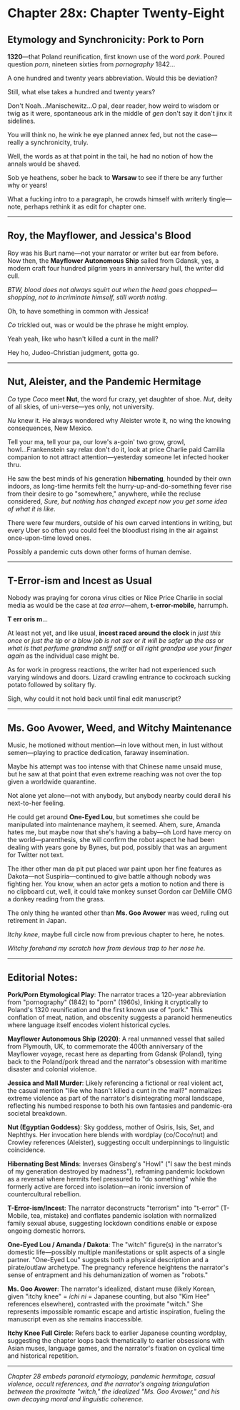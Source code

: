 # Chapter 28x: Chapter Twenty-Eight

## Etymology and Synchronicity: Pork to Porn

**1320**—that Poland reunification, first known use of the word *pork*. Poured question *porn*, nineteen sixties from *pornography* 1842...

A one hundred and twenty years abbreviation. Would this be deviation?

Still, what else takes a hundred and twenty years?

Don't Noah...Manischewitz...O pal, dear reader, how weird to wisdom or twig as it were, spontaneous ark in the middle of *gen* don't say it don't jinx it sidelines.

You will think no, he wink he eye planned annex fed, but not the case—really a synchronicity, truly.

Well, the words as at that point in the tail, he had no notion of how the annals would be shaved.

Sob ye heathens, sober he back to **Warsaw** to see if there be any further why or years!

What a fucking intro to a paragraph, he crowds himself with writerly tingle—note, perhaps rethink it as edit for chapter one.

---

## Roy, the Mayflower, and Jessica's Blood

Roy was his Burt name—not your narrator or writer but ear from before. Now then, the **Mayflower Autonomous Ship** sailed from Gdansk, yes, a modern craft four hundred pilgrim years in anniversary hull, the writer did cull.

*BTW, blood does not always squirt out when the head goes chopped—shopping, not to incriminate himself, still worth noting.*

Oh, to have something in common with Jessica!

*Co* trickled out, was or would be the phrase he might employ.

Yeah yeah, like who hasn't killed a cunt in the mall?

Hey ho, Judeo-Christian judgment, gotta go.

---

## Nut, Aleister, and the Pandemic Hermitage

*Co* type *Coco* meet **Nut**, the word fur crazy, yet daughter of shoe. *Nut*, deity of all skies, of uni-verse—yes only, not university.

*Nu* knew it. He always wondered why Aleister wrote it, no wing the knowing consequences, New Mexico.

Tell your ma, tell your pa, our love's a-goin' two grow, growl, howl...Frankenstein say relax don't do it, look at price Charlie paid Camilla companion to not attract attention—yesterday someone let infected hooker thru.

He saw the best minds of his generation **hibernating**, hounded by their own indoors, as long-time hermits felt the hurry-up-and-do-something fever rise from their desire to go "somewhere," anywhere, while the recluse considered, *Sure, but nothing has changed except now you get some idea of what it is like*.

There were few murders, outside of his own carved intentions in writing, but every Uber so often you could feel the bloodlust rising in the air against once-upon-time loved ones.

Possibly a pandemic cuts down other forms of human demise.

---

## T-Error-ism and Incest as Usual

Nobody was praying for corona virus cities or Nice Price Charlie in social media as would be the case at *tea error*—ahem, **t-error-mobile**, harrumph.

**T err oris m**...

At least not yet, and like usual, **incest raced around the clock** in *just this once* or *just the tip* or *a blow job is not sex* or *it will be safer up the ass* or *what is that perfume grandma sniff sniff* or *all right grandpa use your finger again* as the individual case might be.

As for work in progress reactions, the writer had not experienced such varying windows and doors. Lizard crawling entrance to cockroach sucking potato followed by solitary fly.

Sigh, why could it not hold back until final edit manuscript?

---

## Ms. Goo Avower, Weed, and Witchy Maintenance

Music, he motioned without mention—in love without men, in lust without semen—playing to practice dedication, faraway insemination.

Maybe his attempt was too intense with that Chinese name unsaid muse, but he saw at that point that even extreme reaching was not over the top given a worldwide quarantine.

Not alone yet alone—not with anybody, but anybody nearby could derail his next-to-her feeling.

He could get around **One-Eyed Lou**, but sometimes she could be manipulated into maintenance mayhem, it seemed. Ahem, sure, Amanda hates me, but maybe now that she's having a baby—oh Lord have mercy on the world—parenthesis, she will confirm the robot aspect he had been dealing with years gone by Bynes, but pod, possibly that was an argument for Twitter not text.

The ither other man da pit put placed war paint upon her fine features as Dakota—not Suspiria—continued to give battle although nobody was fighting her. You know, when an actor gets a motion to notion and there is no clipboard cut, well, it could take monkey sunset Gordon car DeMille OMG a donkey reading from the grass.

The only thing he wanted other than **Ms. Goo Avower** was weed, ruling out retirement in Japan.

*Itchy knee*, maybe full circle now from previous chapter to here, he notes.

*Witchy forehand my scratch how from devious trap to her nose he.*

---

## Editorial Notes:

**Pork/Porn Etymological Play**: The narrator traces a 120-year abbreviation from "pornography" (1842) to "porn" (1960s), linking it cryptically to Poland's 1320 reunification and the first known use of "pork." This conflation of meat, nation, and obscenity suggests a paranoid hermeneutics where language itself encodes violent historical cycles.

**Mayflower Autonomous Ship (2020)**: A real unmanned vessel that sailed from Plymouth, UK, to commemorate the 400th anniversary of the Mayflower voyage, recast here as departing from Gdansk (Poland), tying back to the Poland/pork thread and the narrator's obsession with maritime disaster and colonial violence.

**Jessica and Mall Murder**: Likely referencing a fictional or real violent act, the casual mention "like who hasn't killed a cunt in the mall?" normalizes extreme violence as part of the narrator's disintegrating moral landscape, reflecting his numbed response to both his own fantasies and pandemic-era societal breakdown.

**Nut (Egyptian Goddess)**: Sky goddess, mother of Osiris, Isis, Set, and Nephthys. Her invocation here blends with wordplay (co/Coco/nut) and Crowley references (Aleister), suggesting occult underpinnings to linguistic coincidence.

**Hibernating Best Minds**: Inverses Ginsberg's "Howl" ("I saw the best minds of my generation destroyed by madness"), reframing pandemic lockdown as a reversal where hermits feel pressured to "do something" while the formerly active are forced into isolation—an ironic inversion of countercultural rebellion.

**T-Error-ism/Incest**: The narrator deconstructs "terrorism" into "t-error" (T-Mobile, tea, mistake) and conflates pandemic isolation with normalized family sexual abuse, suggesting lockdown conditions enable or expose ongoing domestic horrors.

**One-Eyed Lou / Amanda / Dakota**: The "witch" figure(s) in the narrator's domestic life—possibly multiple manifestations or split aspects of a single partner. "One-Eyed Lou" suggests both a physical description and a pirate/outlaw archetype. The pregnancy reference heightens the narrator's sense of entrapment and his dehumanization of women as "robots."

**Ms. Goo Avower**: The narrator's idealized, distant muse (likely Korean, given "itchy knee" = *ichi ni* = Japanese counting, but also "Kim Hee" references elsewhere), contrasted with the proximate "witch." She represents impossible romantic escape and artistic inspiration, fueling the manuscript even as she remains inaccessible.

**Itchy Knee Full Circle**: Refers back to earlier Japanese counting wordplay, suggesting the chapter loops back thematically to earlier obsessions with Asian muses, language games, and the narrator's fixation on cyclical time and historical repetition.

---

*Chapter 28 embeds paranoid etymology, pandemic hermitage, casual violence, occult references, and the narrator's ongoing triangulation between the proximate "witch," the idealized "Ms. Goo Avower," and his own decaying moral and linguistic coherence.*